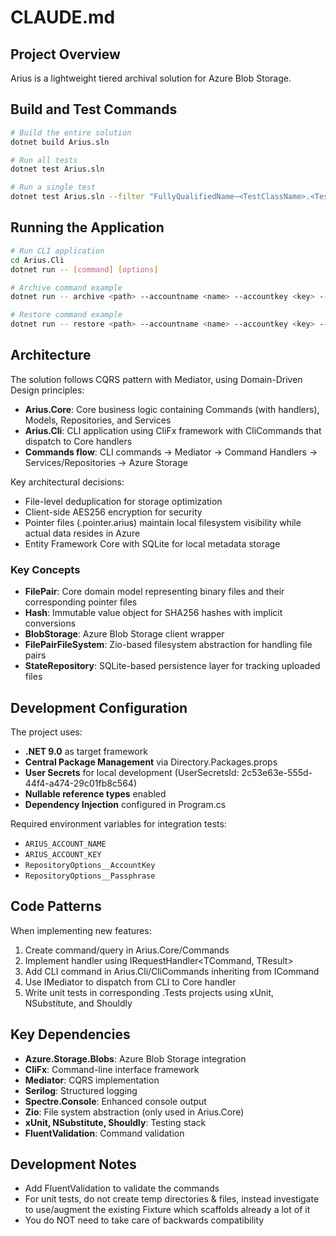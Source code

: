 # CLAUDE.md

## Project Overview

Arius is a lightweight tiered archival solution for Azure Blob Storage. 

## Build and Test Commands

```bash
# Build the entire solution
dotnet build Arius.sln

# Run all tests
dotnet test Arius.sln

# Run a single test
dotnet test Arius.sln --filter "FullyQualifiedName~<TestClassName>.<TestMethodName>"
```

## Running the Application

```bash
# Run CLI application
cd Arius.Cli
dotnet run -- [command] [options]

# Archive command example
dotnet run -- archive <path> --accountname <name> --accountkey <key> --passphrase <pass> --container <container>

# Restore command example
dotnet run -- restore <path> --accountname <name> --accountkey <key> --passphrase <pass> --container <container>
```

## Architecture

The solution follows CQRS pattern with Mediator, using Domain-Driven Design principles:

- **Arius.Core**: Core business logic containing Commands (with handlers), Models, Repositories, and Services
- **Arius.Cli**: CLI application using CliFx framework with CliCommands that dispatch to Core handlers
- **Commands flow**: CLI commands → Mediator → Command Handlers → Services/Repositories → Azure Storage

Key architectural decisions:
- File-level deduplication for storage optimization
- Client-side AES256 encryption for security
- Pointer files (.pointer.arius) maintain local filesystem visibility while actual data resides in Azure
- Entity Framework Core with SQLite for local metadata storage

### Key Concepts

- **FilePair**: Core domain model representing binary files and their corresponding pointer files
- **Hash**: Immutable value object for SHA256 hashes with implicit conversions
- **BlobStorage**: Azure Blob Storage client wrapper
- **FilePairFileSystem**: Zio-based filesystem abstraction for handling file pairs
- **StateRepository**: SQLite-based persistence layer for tracking uploaded files

## Development Configuration

The project uses:
- **.NET 9.0** as target framework
- **Central Package Management** via Directory.Packages.props
- **User Secrets** for local development (UserSecretsId: 2c53e63e-555d-44f4-a474-29c01fb8c564)
- **Nullable reference types** enabled
- **Dependency Injection** configured in Program.cs

Required environment variables for integration tests:
- `ARIUS_ACCOUNT_NAME`
- `ARIUS_ACCOUNT_KEY`
- `RepositoryOptions__AccountKey`
- `RepositoryOptions__Passphrase`

## Code Patterns

When implementing new features:
1. Create command/query in Arius.Core/Commands
2. Implement handler using IRequestHandler<TCommand, TResult>
3. Add CLI command in Arius.Cli/CliCommands inheriting from ICommand
4. Use IMediator to dispatch from CLI to Core handler
5. Write unit tests in corresponding .Tests projects using xUnit, NSubstitute, and Shouldly

## Key Dependencies

- **Azure.Storage.Blobs**: Azure Blob Storage integration
- **CliFx**: Command-line interface framework
- **Mediator**: CQRS implementation
- **Serilog**: Structured logging
- **Spectre.Console**: Enhanced console output
- **Zio**: File system abstraction (only used in Arius.Core)
- **xUnit, NSubstitute, Shouldly**: Testing stack
- **FluentValidation**: Command validation

## Development Notes

- Add FluentValidation to validate the commands
- For unit tests, do not create temp directories & files, instead investigate to use/augment the existing Fixture which scaffolds already a lot of it
- You do NOT need to take care of backwards compatibility